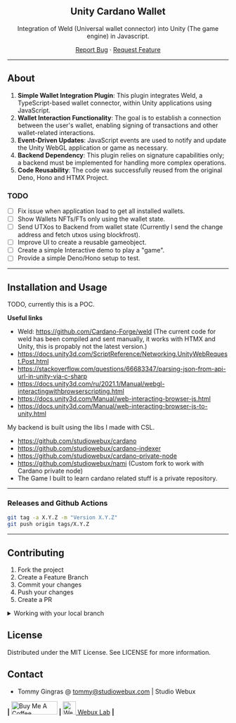 <div align="center">

<h2>Unity Cardano Wallet</h2>

<p>Integration of Weld (Universal wallet connector) into Unity (The game engine) in Javascript.</p>

<p align="center">
  <a href="https://github.com/studiowebux/unity-cardano-wallet/issues">Report Bug</a>
  ·
  <a href="https://github.com/studiowebux/unity-cardano-wallet/issues">Request Feature</a>
</p>
</div>

---

## About

1. **Simple Wallet Integration Plugin**: This plugin integrates Weld, a TypeScript-based wallet connector, within Unity applications using JavaScript.
2. **Wallet Interaction Functionality**: The goal is to establish a connection between the user's wallet, enabling signing of transactions and other wallet-related interactions.
3. **Event-Driven Updates**: JavaScript events are used to notify and update the Unity WebGL application or game as necessary.
4. **Backend Dependency**: This plugin relies on signature capabilities only; a backend must be implemented for handling more complex operations.
5. **Code Reusability**: The code was successfully reused from the original Deno, Hono and HTMX Project.

### TODO

- [ ] Fix issue when application load to get all installed wallets.
- [ ] Show Wallets NFTs/FTs only using the wallet state.
- [ ] Send UTXos to Backend from wallet state (Currently I send the change address and fetch utxos using blockfrost).
- [ ] Improve UI to create a reusable gameobject.
- [ ] Create a simple Interactive demo to play a "game".
- [ ] Provide a simple Deno/Hono setup to test.

---

## Installation and Usage

TODO, currently this is a POC.

**Useful links**

- Weld: https://github.com/Cardano-Forge/weld (The current code for weld has been compiled and sent manually, it works with HTMX and Unity, this is propably not the latest version.)
- https://docs.unity3d.com/ScriptReference/Networking.UnityWebRequest.Post.html
- https://stackoverflow.com/questions/66683347/parsing-json-from-api-url-in-unity-via-c-sharp
- https://docs.unity3d.com/ru/2021.1/Manual/webgl-interactingwithbrowserscripting.html
- https://docs.unity3d.com/Manual/web-interacting-browser-js.html
- https://docs.unity3d.com/Manual/web-interacting-browser-js-to-unity.html

My backend is built using the libs I made with CSL.

- https://github.com/studiowebux/cardano
- https://github.com/studiowebux/cardano-indexer
- https://github.com/studiowebux/cardano-private-node
- https://github.com/studiowebux/nami (Custom fork to work with Cardano private node)
- The Game I built to learn cardano related stuff is a private repository.

---

### Releases and Github Actions

```bash
git tag -a X.Y.Z -m "Version X.Y.Z"
git push origin tags/X.Y.Z
```

---

## Contributing

1. Fork the project
2. Create a Feature Branch
3. Commit your changes
4. Push your changes
5. Create a PR

<details>
<summary>Working with your local branch</summary>

**Branch Checkout:**

```bash
git checkout -b <feature|fix|release|chore|hotfix>/prefix-name
```

> Your branch name must starts with [feature|fix|release|chore|hotfix] and use a / before the name;
> Use hyphens as separator;
> The prefix correspond to your Kanban tool id (e.g. abc-123)

**Keep your branch synced:**

```bash
git fetch origin
git rebase origin/master
```

**Commit your changes:**

```bash
git add .
git commit -m "<feat|ci|test|docs|build|chore|style|refactor|perf|BREAKING CHANGE>: commit message"
```

> Follow this convention commitlint for your commit message structure

**Push your changes:**

```bash
git push origin <feature|fix|release|chore|hotfix>/prefix-name
```

**Examples:**

```bash
git checkout -b release/v1.15.5
git checkout -b feature/abc-123-something-awesome
git checkout -b hotfix/abc-432-something-bad-to-fix
```

```bash
git commit -m "docs: added awesome documentation"
git commit -m "feat: added new feature"
git commit -m "test: added tests"
```

</details>

## License

Distributed under the MIT License. See LICENSE for more information.

## Contact

- Tommy Gingras @ tommy@studiowebux.com | Studio Webux

<div>
<b> | </b>
<a href="https://www.buymeacoffee.com/studiowebux" target="_blank"
      ><img
        src="https://cdn.buymeacoffee.com/buttons/v2/default-yellow.png"
        alt="Buy Me A Coffee"
        style="height: 30px !important; width: 105px !important"
        height="30"
        width="105"
/></a>
<b> | </b>
<a href="https://webuxlab.com" target="_blank"
      ><img
        src="https://webuxlab-static.s3.ca-central-1.amazonaws.com/logoAmpoule.svg"
        alt="Webux Logo"
        style="height: 30px !important"
        height="30"
/> Webux Lab</a>
<b> | </b>
</div>
